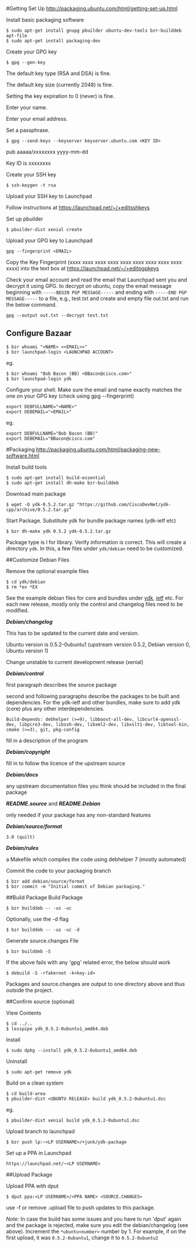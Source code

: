 #Getting Set Up
<a href="http://packaging.ubuntu.com/html/getting-set-up.html">http://packaging.ubuntu.com/html/getting-set-up.html</a>

Install basic packaging software
```
$ sudo apt-get install gnupg pbuilder ubuntu-dev-tools bzr-builddeb apt-file
$ sudo apt-get install packaging-dev
```

Create your GPG key
```
$ gpg --gen-key
```
The default key type (RSA and DSA) is fine.

The default key size (currently 2048) is fine.

Setting the key expiration to 0 (never) is fine.

Enter your name.

Enter your email address.

Set a passphrase.
```
$ gpg --send-keys --keyserver keyserver.ubuntu.com <KEY ID>
```
pub   aaaaa/xxxxxxxx yyyy-mm-dd

Key ID is xxxxxxxx

Create your SSH key
```
$ ssh-keygen -t rsa
```

Upload your SSH key to Launchpad

Follow instructions at <a href="https://launchpad.net/~/+editsshkeys">https://launchpad.net/~/+editsshkeys</a>

Set up pbuilder
```
$ pbuilder-dist xenial create
```

Upload your GPG key to Launchpad
```
gpg --fingerprint <EMAIL>
```
Copy the Key Fingerprint (xxxx xxxx xxxx xxxx xxxx xxxx xxxx xxxx xxxx xxxx) into the text box at <a href="https://launchpad.net/~/+editpgpkeys">https://launchpad.net/~/+editpgpkeys</a>

Check your email account and read the email that Launchpad sent you and decrypt it using GPG. to decrypt on ubuntu, copy the email message beginning with `-----BEGIN PGP MESSAGE-----` and ending with `-----END PGP MESSAGE-----` to a file, e.g., test.txt and create and empty file out.txt and run the below command.
```
gpg --output out.txt --decrypt test.txt
```

## Configure Bazaar
```
$ bzr whoami "<NAME> <<EMAIL>>"
$ bzr launchpad-login <LAUNCHPAD ACCOUNT>
```
eg.
```
$ bzr whoami "Bob Bacon (BB) <BBacon@cisco.com>"
$ bzr launchpad-login ydk
```

Configure your shell. Make sure the email and name exactly matches the one on your GPG key (check using gpg --fingerprint)
```
export DEBFULLNAME="<NAME>"
export DEBEMAIL="<EMAIL>"
```
eg.
```
export DEBFULLNAME="Bob Bacon (BB)"
export DEBEMAIL="BBacon@cisco.com"
```

#Packaging
<a href="http://packaging.ubuntu.com/html/packaging-new-software.html">http://packaging.ubuntu.com/html/packaging-new-software.html</a>

Install build tools
```
$ sudo apt-get install build-essential
$ sudo apt-get install dh-make bzr-builddeb
```

Download main package
```
$ wget -O ydk-0.5.2.tar.gz "https://github.com/CiscoDevNet/ydk-cpp/archive/0.5.2.tar.gz"
```

Start Package. Substitute ydk for bundle package names (ydk-ietf etc)
```
$ bzr dh-make ydk 0.5.2 ydk-0.5.2.tar.gz
```
Package type is l for library. Verify information is correct. This will create a directory `ydk`. In this, a few files under `ydk/debian` need to be customized.

##Customize Debian Files

Remove the optional example files
```
$ cd ydk/debian
$ rm *ex *EX
```
See the example debian files for core and bundles under [ydk](ydk/debian), [ietf](ietf/debian) etc. For each new release, mostly only the control and changelog files need to be modified.

***Debian/changelog***

This has to be updated to the current date and version.

Ubuntu version is 0.5.2-0ubuntu1 (upstream version 0.5.2, Debian version 0, Ubuntu version 1)

Change unstable to current development release (xenial)

***Debian/control***

first paragraph describes the source package

second and following paragraphs describe the packages to be built and dependencies. For the ydk-ietf and other bundles, make sure to add ydk (core) plus any other interdependencies.
```
Build-Depends: debhelper (>=9), libboost-all-dev, libcurl4-openssl-dev, libpcre3-dev, libssh-dev, libxml2-dev, libxslt1-dev, libtool-bin, cmake (>=3), git, pkg-config
```
fill in a description of the program

***Debian/copyright***

fill in to follow the licence of the upstream source

***Debian/docs***

any upstream documentation files you think should be included in the final package

***README.source*** and ***README.Debian***

only needed if your package has any non-standard features

***Debian/source/format***
```
3.0 (quilt)
```

***Debian/rules***

a Makefile which compiles the code using debhelper 7 (mostly automated)

Commit the code to your packaging branch
```
$ bzr add debian/source/format
$ bzr commit -m "Initial commit of Debian packaging."
```
##Build Package
Build Package
```
$ bzr builddeb -- -us -uc
```
Optionally, use the -d flag
```
$ bzr builddeb -- -us -uc -d
```
Generate source.changes File
```
$ bzr builddeb -S
```
If the above fails with any 'gpg' related error, the below should work
```
$ debuild -S -rfakeroot -k<key-id>
```
Packages and source.changes are output to one directory above and thus outside the project. 

##Confirm source (optional)

View Contents
```
$ cd ../..
$ lesspipe ydk_0.5.2-0ubuntu1_amd64.deb
```

Install
```
$ sudo dpkg --install ydk_0.5.2-0ubuntu1_amd64.deb
```

Uninstall
```
$ sudo apt-get remove ydk
```

Build on a clean system
```
$ cd build-area
$ pbuilder-dist <UBUNTU RELEASE> build ydk_0.5.2-0ubuntu1.dsc
```
eg.
```
$ pbuilder-dist xenial build ydk_0.5.2-0ubuntu1.dsc
```

Upload branch to launchpad
```
$ bzr push lp:~<LP USERNAME>/+junk/ydk-package
```
Set up a PPA in Launchpad
```
https://launchpad.net/~<LP USERNAME>
```

##Upload Package

Upload PPA with dput
```
$ dput ppa:<LP USERNAME>/<PPA NAME> <SOURCE.CHANGES>
```
use -f or remove .upload file to push updates to this package.

*Note:* In case the build has some issues and you have to run 'dput' again and the package is rejected, make sure you edit the debian/changelog (see above). Increment the `*ubuntu<number>` number by 1. For example, if on the first upload, it was `0.5.2-0ubuntu1`, change it to `0.5.2-0ubuntu2`
